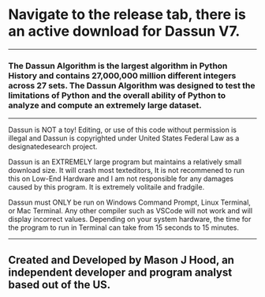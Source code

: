 # Navigate to the release tab, there is an active download for Dassun V7. 
______________________________________________________________________________________________________________________________________________________

###  The Dassun Algorithm is the largest algorithm in Python History and contains 27,000,000 million different integers across 27 sets. The Dassun Algorithm was designed to test the limitations of Python and the overall ability of Python to analyze and compute an extremely large dataset.
______________________________________________________________________________________________________________________________________________________

Dassun is NOT a toy! Editing, or use of this code without permission is illegal and Dassun is copyrighted under United States Federal Law as a designatedesearch project. 

Dassun is an EXTREMELY large program but maintains a relatively small download size. It will crash most texteditors, It is not recommened to run this on 
Low-End Hardware and I am not responsible for any damages caused by this program. It is extremely volitaile and fradgile. 

Dassun must ONLY be run on Windows Command Prompt, Linux Terminal, or Mac Terminal. Any other compiler such as VSCode will not work and will display
incorrect values. Depending on your system hardware, the time for the program to run in Terminal can take from 15 seconds to 15 minutes.

______________________________________________________________________________________________________________________________________________________

## Created and Developed by Mason J Hood, an independent developer and program analyst based out of the US.
